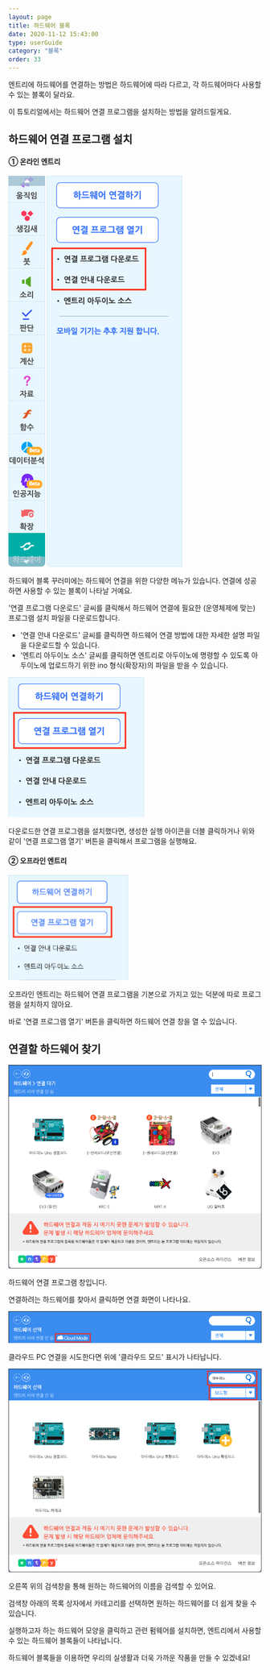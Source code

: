 ```yaml
---
layout: page
title: 하드웨어 블록
date: 2020-11-12 15:43:00
type: userGuide
category: "블록"
order: 33
---
```




엔트리에 하드웨어를 연결하는 방법은 하드웨어에 따라 다르고, 각 하드웨어마다 사용할 수 있는 블록이 달라요.

이 튜토리얼에서는 하드웨어 연결 프로그램을 설치하는 방법을 알려드릴게요.



## 하드웨어 연결 프로그램 설치

#### ①  온라인 엔트리



![hardware-connect-download1](images/window/hardware-connect-download1.png)



하드웨어 블록 꾸러미에는 하드웨어 연결을 위한 다양한 메뉴가 있습니다. 연결에 성공하면 사용할 수 있는 블록이 나타날 거예요.

'연결 프로그램 다운로드' 글씨를 클릭해서 하드웨어 연결에 필요한 (운영체제에 맞는) 프로그램 설치 파일을 다운로드합니다.

+ '연결 안내 다운로드' 글씨를 클릭하면 하드웨어 연결 방법에 대한 자세한 설명 파일을 다운로드할 수 있습니다.
+ '엔트리 아두이노 소스' 글씨를 클릭하면 엔트리로 아두이노에 명령할 수 있도록 아두이노에 업로드하기 위한 ino 형식(확장자)의 파일을 받을 수 있습니다. <!--연결 프로그램에서 펌웨어를 업로드하는 것과 어떤 차이가 있나요?-->



![hardware-run-program](images/window/hardware-run-program.png)



다운로드한 연결 프로그램을 설치했다면, 생성한 실행 아이콘을 더블 클릭하거나 위와 같이 '연결 프로그램 열기' 버튼을 클릭해서 프로그램을 실행해요.



#### ② 오프라인 엔트리

<img src="images/window/hardware-block-pack-offline.png" alt="hardware-block-pack-offline" style="zoom:110%;" />



오프라인 엔트리는 하드웨어 연결 프로그램을 기본으로 가지고 있는 덕분에 따로 프로그램을 설치하지 않아요.

바로 '연결 프로그램 열기' 버튼을 클릭하면 하드웨어 연결 창을 열 수 있습니다.





## 연결할 하드웨어 찾기



![hardware-connect-main](images/window/hardware-connect-main.png)



하드웨어 연결 프로그램 창입니다.

연결하려는 하드웨어를 찾아서 클릭하면 연결 화면이 나타나요.



![hardware-connect-cloud](images/window/hardware-connect-cloud.png)



클라우드 PC 연결을 시도한다면 위에 '클라우드 모드' 표시가 나타납니다.



![hardware-connect-search](images/window/hardware-connect-search.png)



오른쪽 위의 검색창을 통해 원하는 하드웨어의 이름을 검색할 수 있어요.

검색창 아래의 목록 상자에서 카테고리를 선택하면 원하는 하드웨어를 더 쉽게 찾을 수 있습니다.



실행하고자 하는 하드웨어 모양을 클릭하고 관련 펌웨어를 설치하면, 엔트리에서 사용할 수 있는 하드웨어 블록들이 나타납니다.

하드웨어 블록들을 이용하면 우리의 실생활과 더욱 가까운 작품을 만들 수 있겠네요!
